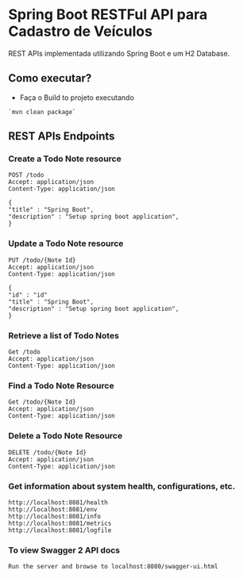 # Spring Boot RESTFul API para Cadastro de Veículos
REST APIs implementada utilizando Spring Boot e um H2 Database.

## Como executar?

* Faça o Build to projeto executando 
```
`mvn clean package`
```

## REST APIs Endpoints
### Create a Todo Note resource
```
POST /todo
Accept: application/json
Content-Type: application/json

{
"title" : "Spring Boot",
"description" : "Setup spring boot application",
}

```

### Update a Todo Note resource
```
PUT /todo/{Note Id}
Accept: application/json
Content-Type: application/json

{
"id" : "id"
"title" : "Spring Boot",
"description" : "Setup spring boot application",
}

```

### Retrieve a list of Todo Notes
```
Get /todo
Accept: application/json
Content-Type: application/json

```

### Find a Todo Note Resource
```
Get /todo/{Note Id}
Accept: application/json
Content-Type: application/json
```

### Delete a Todo Note Resource
```
DELETE /todo/{Note Id}
Accept: application/json
Content-Type: application/json
```

### Get information about system health, configurations, etc.
```
http://localhost:8081/health
http://localhost:8081/env
http://localhost:8081/info
http://localhost:8081/metrics
http://localhost:8081/logfile

```
### To view Swagger 2 API docs
```
Run the server and browse to localhost:8080/swagger-ui.html
```
